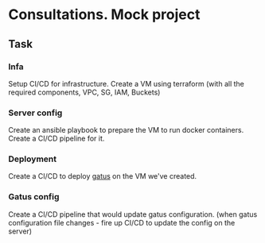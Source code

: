 # Consultations. Mock project
## Task
### Infa
Setup CI/CD for infrastructure. 
Create a VM using terraform (with all the required components, VPC, SG, IAM, Buckets)

### Server config
Create an ansible playbook to prepare the VM to run docker containers. 
Create a CI/CD pipeline for it.

### Deployment
Create a CI/CD to deploy [gatus](https://github.com/TwiN/gatus/tree/master) on the VM we've created.

### Gatus config
Create a CI/CD pipeline that would update gatus configuration. 
(when gatus configuration file changes - fire up CI/CD to update the config on the server)